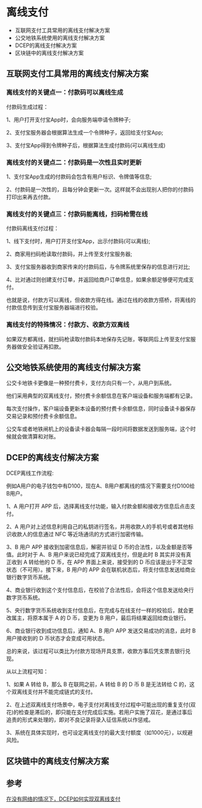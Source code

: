 # 离线支付

+ 互联网支付工具常用的离线支付解决方案
+ 公交地铁系统使用的离线支付解决方案
+ DCEP的离线支付解决方案
+ 区块链中的离线支付解决方案

## 互联网支付工具常用的离线支付解决方案

### 离线支付的关键点一：付款码可以离线生成

付款码生成过程：

1、用户打开支付宝App时，会向服务端申请令牌种子;

2、支付宝服务器会根据算法生成一个令牌种子，返回给支付宝App;

3、支付宝App得到令牌种子后，根据算法生成付款码(可以离线生成)

### 离线支付的关键点二：付款码是一次性且实时更新

1、支付宝App生成的付款码会包含有用户标识、令牌值等信息;

2、付款码是一次性的，且每分钟会更新一次。这样就不会出现别人把你的付款码打印出来再去付款。

### 离线支付的关键点三：付款码能离线，扫码枪需在线

付款码离线支付过程：

1、线下支付时，用户打开支付宝App，出示付款码(可以离线);

2、商家用扫码枪读取付款码，并上传至支付宝服务器;

3、支付宝服务器收到商家传来的付款码后，与令牌系统里保存的信息进行对比;

4、比对通过则创建支付订单，并返回给商户订单信息，如果余额足够便可完成支付。

也就是说，付款方可以离线，但收款方得在线。通过在线的收款方搭桥，将离线的付款信息传到支付宝服务器端进行校验。

### 离线支付的特殊情况：付款方、收款方双离线

如果双方都离线，就扫码枪读取付款码本地保存先记账，等联网后上传至支付宝服务器做安全验证再扣款。

## 公交地铁系统使用的离线支付解决方案

公交卡地铁卡更像是一种预付费卡，支付方向只有一个，从用户到系统。

他们采用典型的双离线支付，预付费卡余额信息在客户端设备和服务端都有记录。

每次支付操作，客户端设备更新本设备的预付费卡余额信息，同时设备读卡器保存交易记录和预付费卡余额信息。

公交车或者地铁闸机上的设备读卡器会每隔一段时间将数据发送到服务端，这个时候就会做清算和对账。

## DCEP的离线支付解决方案

DCEP离线工作流程:

例如A用户的电子钱包中有D100，现在A、B用户都离线的情况下需要支付D100给B用户。

1、A 用户打开 APP 后，选择离线支付功能，输入付款金额和接收方信息后点击支付。

2、A 用户对上述信息利用自己的私钥进行签名，并用收款人的手机号或者其他标识收款人的信息通过 NFC 等近场通讯的方式进行加密传输。

3、B 用户 APP 接收到加密信息后，解密并验证 D 币的合法性，以及金额是否等值。此时对于 A、B 用户来说已经完成了双离线支付，但是此时 B 其实并没有真正收到 A 转给他的 D 币，在 APP 界面上来说，接受到的 D 币应该是出于不正常状态（不可用）。接下来，B 用户的 APP 会在联机状态后，将支付信息发送给商业银行数字货币系统。

4、商业银行收到这个支付信息后，在校验了合法性后，会将这个信息发送给央行数字货币系统。

5、央行数字货币系统收到支付信息后，在完成与在线支付一样的校验后，就会更改属主，将原本属于 A 的 D 币，变更为 B 用户，最后将结果返回给商业银行。

6、商业银行收到成功信息后，通知 A、B 用户 APP 发送交易成功的消息，此时 B 用户接收到的 D 币状态才会变成可用状态。

总的来说，该过程可以类比为付款方现场开具支票，收款方事后凭支票去银行兑现。

从以上流程可知：

1、如果 A 转给 B，那么 B 在联网之前，A 转给 B 的 D 币 B 是无法转给 C 的，这个双离线支付并不能完成链式的支付。

2、在上述双离线支付场景中，电子支付对离线支付过程中可能出现的重复支付(双花)的检查是滞后的，即只能在支付完成后实施。若用户实施了双花，是通过事后追责的形式来处理的，即对不良记录将录入征信系统以作惩戒。

3、系统在具体实现时，也可设定离线支付的最大支付额度（如1000元），以规避风险。

## 区块链中的离线支付解决方案

## 参考
[在没有网络的情况下，DCEP如何实现双离线支付](https://www.jianshu.com/p/005ad20f0f08)
